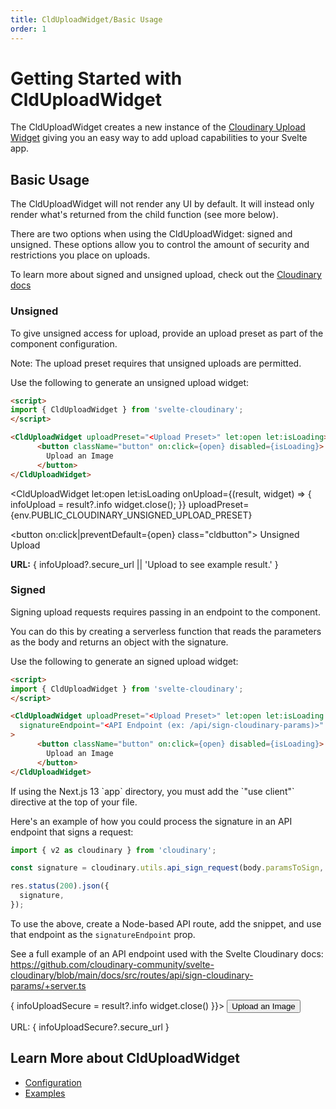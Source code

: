 ```yaml
---
title: CldUploadWidget/Basic Usage
order: 1
---
```


<script>
    import Callout from '$lib/components/Callout.svelte'
    import { CldUploadWidget } from 'svelte-cloudinary'
	import { env } from '$env/dynamic/public';
    let infoUpload
	let infoUploadSecure

</script>


# Getting Started with CldUploadWidget

The CldUploadWidget creates a new instance of the [Cloudinary Upload Widget](https://cloudinary.com/documentation/upload_widget) giving you an easy way to add upload capabilities to your Svelte app.

## Basic Usage

The CldUploadWidget will not render any UI by default. It will instead only render what's returned from the child function (see more below).

There are two options when using the CldUploadWidget: signed and unsigned. These options allow you to control the amount of security and restrictions you place on uploads.

<Callout type="info" emoji={false}>
  To learn more about signed and unsigned upload, check out the <a href="https://cloudinary.com/documentation/upload_images#uploading_assets_to_the_cloud">Cloudinary docs</a>
</Callout>

### Unsigned

To give unsigned access for upload, provide an upload preset as part of the component configuration.

<Callout emoji={false}>
  Note: The upload preset requires that unsigned uploads are permitted.
</Callout>

Use the following to generate an unsigned upload widget:

```html
<script>
import { CldUploadWidget } from 'svelte-cloudinary';
</script>

<CldUploadWidget uploadPreset="<Upload Preset>" let:open let:isLoading>
      <button className="button" on:click={open} disabled={isLoading}>
        Upload an Image
      </button>
</CldUploadWidget>
```


<CldUploadWidget
  let:open let:isLoading
  onUpload={(result, widget) => {
    infoUpload = result?.info
    widget.close();
  }}
  uploadPreset={env.PUBLIC_CLOUDINARY_UNSIGNED_UPLOAD_PRESET}
>
  <button on:click|preventDefault={open} class="cldbutton">
    Unsigned Upload
  </button>
</CldUploadWidget>
<p><strong>URL:</strong> { infoUpload?.secure_url || 'Upload to see example result.' }</p>



### Signed

Signing upload requests requires passing in an endpoint to the component.

You can do this by creating a serverless function that reads the parameters as the body and returns an object with the signature.

Use the following to generate an signed upload widget:

```html
<script>
import { CldUploadWidget } from 'svelte-cloudinary';
</script>

<CldUploadWidget uploadPreset="<Upload Preset>" let:open let:isLoading
  signatureEndpoint="<API Endpoint (ex: /api/sign-cloudinary-params)>"
>
      <button className="button" on:click={open} disabled={isLoading}>
        Upload an Image
      </button>
</CldUploadWidget>
```

<Callout emoji={false}>
  If using the Next.js 13 `app` directory, you must add the `"use client"` directive at the top of your file.
</Callout>

Here's an example of how you could process the signature in an API endpoint that signs a request:

```js
import { v2 as cloudinary } from 'cloudinary';

const signature = cloudinary.utils.api_sign_request(body.paramsToSign, process.env.CLOUDINARY_API_SECRET);

res.status(200).json({
  signature,
});
```

To use the above, create a Node-based API route, add the snippet, and use that endpoint as the `signatureEndpoint` prop.

See a full example of an API endpoint used with the Svelte Cloudinary docs: https://github.com/cloudinary-community/svelte-cloudinary/blob/main/docs/src/routes/api/sign-cloudinary-params/+server.ts

<div class="mt-6">
    <CldUploadWidget uploadPreset={env.PUBLIC_CLOUDINARY_SIGNED_UPLOAD} let:open let:isLoading
        signatureEndpoint="/api/sign-cloudinary-params"
          onUpload={(result, widget) => {
              infoUploadSecure = result?.info
              widget.close()
        }}>
          <button class="cldbutton" on:click={open}>
            Upload an Image
          </button>
    </CldUploadWidget>
    <p>URL: { infoUploadSecure?.secure_url }</p>
</div>



## Learn More about CldUploadWidget
* [Configuration](/clduploadwidget/configuration)
* [Examples](/clduploadwidget/examples)

